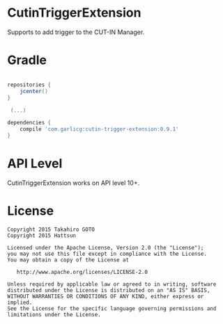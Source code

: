 # CutinTriggerExtension

Supports to add trigger to the CUT-IN Manager.

# Gradle


```groovy

repositories {
    jcenter()
}

 (...)

dependencies {
    compile 'com.garlicg:cutin-trigger-extension:0.9.1'
}

```


# API Level

CutinTriggerExtension works on API level 10+.


# License


    Copyright 2015 Takahiro GOTO
    Copyright 2015 Hattsun
    
    Licensed under the Apache License, Version 2.0 (the "License");
    you may not use this file except in compliance with the License.
    You may obtain a copy of the License at

       http://www.apache.org/licenses/LICENSE-2.0

    Unless required by applicable law or agreed to in writing, software
    distributed under the License is distributed on an "AS IS" BASIS,
    WITHOUT WARRANTIES OR CONDITIONS OF ANY KIND, either express or implied.
    See the License for the specific language governing permissions and
    limitations under the License.
